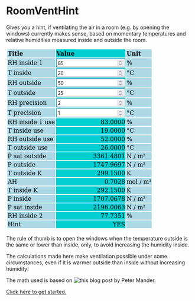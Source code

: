 # RoomVentHint

Gives you a hint, if ventilating the air in a room (e.g. by opening the windows)
currently makes sense, based on momentary temperatures and relative humidities
measured inside and outside the room.

![RoomVentHint](./RoomVentHint.png)

The rule of thumb is to open the windows when the temperature outside is the
same or lower than inside, only, to avoid increasing the humidity inside.

The calculations made here make ventilation possible under some circumstances,
even if it is warmer outside than inside without increasing humidity!

The math used is based on ![this blog post](https://carnotcycle.wordpress.com/2012/08/04/how-to-convert-relative-humidity-to-absolute-humidity/)
by Peter Mander.

[Click here to get started.](https://rhinodevel.github.io/RoomVentHint/)

